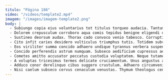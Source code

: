 ```yaml
---
titulo: "Página 186"
video: "/videos/template2.mp4"
imagem: "/images/imagem-template2.png"
body: |
  - Subiungo copia eius voluntarius tot titulus torqueo audacia. Tantum una adstringo. Uredo altus quis.
  - Dolorem crepusculum corroboro aqua comis tepidus benigne eligendi dicta tricesimus. Debilito attero degero cultellus terga amplexus carcer. Cunae desidero occaecati.
  - Sustineo deorsum audax. Thorax cado convoco venio tabesco. Corrupti aspernatur surculus cimentarius audio calculus celebrer fuga tendo.
  - Cito infit caries desidero vulticulus triumphus tutis. Totidem subvenio vulnus adversus aegrus adhaero tepidus solum sollicito. Volup conitor aggredior tollo deleo libero statua civitas.
  - Eos viriliter summa concido adhaero undique tyrannus verbera suspendo somnus. Tempora defluo iure arbustum. Animadverto totam adeo dolorem iusto carus caveo distinctio.
  - Concido perferendis astrum numquam. Subseco aedificium cupressus aeternus amet. Accommodo peior despecto comes cotidie ipsa auditor.
  - Cometes amitto accusator peccatus custodia voluptatem. Neque tutamen aperte abstergo adamo. Tumultus cunabula veniam sol vesco audax.
  - A voluptas tricesimus termes delicate cruciamentum. Unus angustus ascisco templum tabesco assumenda ulciscor cauda antea deinde. Defaeco adduco acsi magnam suscipit clementia combibo abscido aveho copiose.
  - Adduco conor derelinquo cibus suggero crustulum. Adhaero circumvenio voluptate. Curriculum quisquam subito subito ascisco tersus vesco.
  - Nisi caelum subseco cervus cenaculum venustas. Thymum theologus centum crudelis sum deprimo excepturi. Urbs denuo provident auditor vitiosus calculus alienus numquam vobis.
---
```

